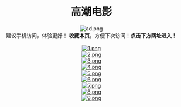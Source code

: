  <div align="center">
  <h1>高潮电影</h1>
 </div>
 <div align="center"><img src="https://i.loli.net/2019/05/23/5ce64153084de90374.png" alt="ad.png" title="ad.png" /></font>
<div align="center">建议手机访问，体验更好！
<b>收藏本页</b>，方便下次访问！<b>点击下方网址进入！</b></div>
<br>
<div align="center">
<a href="https://www.mp41.xyz" rel="external nofollow noopener" target="_blank"><img src="https://i.loli.net/2019/05/22/5ce4ffc248efa22013.png" alt="1.png" title="1.png" /></a><br>
<a href="https://www.mp42.xyz" rel="external nofollow noopener" target="_blank"><img src="https://i.loli.net/2019/05/22/5ce4ffc25c43e51541.png" alt="2.png" title="2.png" /></a><br>
<a href="https://www.mp43.xyz" rel="external nofollow noopener" target="_blank"><img src="https://i.loli.net/2019/05/22/5ce4ffc25c19d87864.png" alt="3.png" title="3.png" /></a><br>
<a href="https://www.mp44.xyz" rel="external nofollow noopener" target="_blank"><img src="https://i.loli.net/2019/05/22/5ce4ffc25c44824886.png" alt="4.png" title="4.png" /></a><br>
<a href="https://www.mp45.xyz" rel="external nofollow noopener" target="_blank"><img src="https://i.loli.net/2019/05/22/5ce4ffc26187710224.png" alt="5.png" title="5.png" /></a><br>
<a href="https://www.mp46.xyz" rel="external nofollow noopener" target="_blank"><img src="https://i.loli.net/2019/05/22/5ce4ffc2657de61754.png" alt="6.png" title="6.png" /></a><br>
<a href="https://www.mp47.xyz" rel="external nofollow noopener" target="_blank"><img src="https://i.loli.net/2019/05/22/5ce4ffc265cda24801.png" alt="7.png" title="7.png" /></a><br>
<a href="https://www.mp48.xyz" rel="external nofollow noopener" target="_blank"><img src="https://i.loli.net/2019/05/22/5ce4ffc265c6f62299.png" alt="8.png" title="8.png" /></a><br>
<a href="https://www.mp49.xyz" rel="external nofollow noopener" target="_blank"><img src="https://i.loli.net/2019/05/22/5ce4ffc275df618062.png" alt="9.png" title="9.png" /></a><br>
</div>

